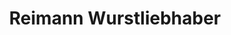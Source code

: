 ---
title: "Reimann Wurstliebhaber"
url: /arnstadt/reimann-wurstliebhaber-ichtershaeuser-strasse/
shop: Metzgerei
---